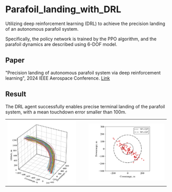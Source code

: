 # Parafoil_landing_with_DRL
Utilizing deep reinforcement learning (DRL) to achieve the precision landing of an autonomous parafoil system.

Specifically, the policy network is trained by the PPO algorithm, and the parafoil dynamics are described using 6-DOF model.

## Paper
"Precision landing of autonomous parafoil system via deep reinforcement learning", 2024 IEEE Aerospace Conference. [Link](https://ieeexplore.ieee.org/document/10521056)

## Result
The DRL agent successfully enables precise terminal landing of the parafoil system, with a mean touchdown error smaller than 100m.
<div align="center">
  <table style="border: none;">
    <tr>
      <td><img src="https://github.com/Ceaser626/Parafoil_landing_with_DRL/blob/main/figure/Figure_4a.png?raw=true" alt="Figure_4a" width="90%" style="display: inline-block;"/></td>
      <td><img src="https://github.com/Ceaser626/Parafoil_landing_with_DRL/blob/main/figure/Figure_4b.png?raw=true" alt="Figure_4b" width="100%" style="display: inline-block;"/></td>
    </tr>
  </table>
</div>
